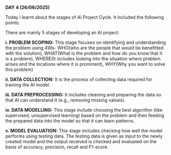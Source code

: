 **DAY 4 (26/06/2025)**

Today i learnt about the stages of AI Project Cycle. It included the following points:

There are mainly 5 stages of developing an AI project:

**i. PROBLEM SCOPING:** This stage focuses on identifying and understanding the problem using 4Ws- WHO(who are the people that would be benefitted with the solution), WHAT(What is the problem and how do you know that it is a problem), WHERE(It includes looking into the situation where problem arises and the locations where it is prominent), WHY(Why you want to solve this problem)

**ii. DATA COLLECTION:** It is the process of collecting data required for training the AI model.

**iii. DATA PREPROCESSING:** It includes cleaning and preparing the data so that AI can understand it (e.g., removing missing values).

**iv. DATA MODELLING:** This stage include choosing the best algorithm (like supervised, unsupervised learning) based on the problem and then feeding the prepared data into the model so that it can learn patterns.

**v. MODEL EVALUATION:** This stage includes checking how well the model performs using testing data. The testing data is given as input to the newly created model and the output received is checked and evaluated on the basis of accuracy, precision, recall and F1-score.

